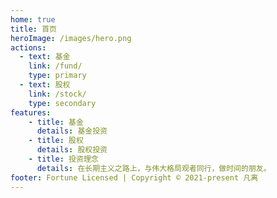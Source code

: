 ```yaml
---
home: true
title: 首页
heroImage: /images/hero.png
actions:
  - text: 基金
    link: /fund/
    type: primary
  - text: 股权
    link: /stock/
    type: secondary
features:
    - title: 基金
      details: 基金投资
    - title: 股权
      details: 股权投资
    - title: 投资理念
      details: 在长期主义之路上，与伟大格局观者同行，做时间的朋友。
footer: Fortune Licensed | Copyright © 2021-present 凡离
---
```

